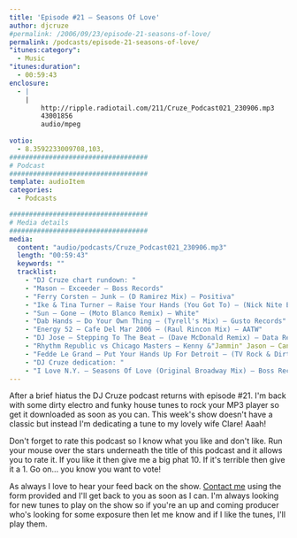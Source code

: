 ```yaml
---
title: 'Episode #21 – Seasons Of Love'
author: djcruze
#permalink: /2006/09/23/episode-21-seasons-of-love/
permalink: /podcasts/episode-21-seasons-of-love/
"itunes:category":
  - Music
"itunes:duration":
  - 00:59:43
enclosure:
  - |
    |
        http://ripple.radiotail.com/211/Cruze_Podcast021_230906.mp3
        43001856
        audio/mpeg
        
votio:
  - 8.3592233009708,103,
###################################
# Podcast
###################################
template: audioItem
categories:
  - Podcasts

###################################
# Media details
###################################
media:
  content: "audio/podcasts/Cruze_Podcast021_230906.mp3"
  length: "00:59:43"
  keywords: ""
  tracklist:
    - "DJ Cruze chart rundown: "
    - "Mason – Exceeder – Boss Records"
    - "Ferry Corsten – Junk – (D Ramirez Mix) – Positiva"
    - "Ike & Tina Turner – Raise Your Hands (You Got To) – (Nick Nite Extended Mix) – Gusto Records"
    - "Sun – Gone – (Moto Blanco Remix) – White"
    - "Dab Hands – Do Your Own Thing – (Tyrell's Mix) – Gusto Records"
    - "Energy 52 – Cafe Del Mar 2006 – (Raul Rincon Mix) – AATW"
    - "DJ Jose – Stepping To The Beat – (Dave McDonald Remix) – Data Records"
    - "Rhythm Republic vs Chicago Masters – Kenny &"Jammin" Jason – Can You Dance? – (Soul Avengerz Club Mix) – Simply Recordings"
    - "Fedde Le Grand – Put Your Hands Up For Detroit – (TV Rock & Dirty South Melbourne Militia Remix) – CR2 Records"
    - "DJ Cruze dedication: "
    - "I Love N.Y. – Seasons Of Love (Original Broadway Mix) – Boss Records"
---
```


After a brief hiatus the DJ Cruze podcast returns with episode #21. I'm back with some dirty electro and funky house tunes to rock your MP3 player so get it downloaded as soon as you can. This week's show doesn't have a classic but instead I'm dedicating a tune to my lovely wife Clare! Aaah!

Don't forget to rate this podcast so I know what you like and don't like. Run your mouse over the stars underneath the title of this podcast and it allows you to rate it. If you like it then give me a big phat 10. If it's terrible then give it a 1. Go on... you know you want to vote!

As always I love to hear your feed back on the show. [Contact me][1] using the form provided and I'll get back to you as soon as I can. I'm always looking for new tunes to play on the show so if you're an up and coming producer who's looking for some exposure then let me know and if I like the tunes, I'll play them.

 [1]: http://www.djcruze.co.uk/cms/contact/
